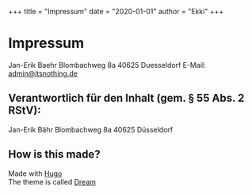 +++
title = "Impressum"
date = "2020-01-01"
author = "Ekki"
+++

# Impressum
Jan-Erik Baehr
Blombachweg 8a
40625 Duesseldorf
E-Mail: admin@itsnothing.de

## Verantwortlich für den Inhalt (gem. § 55 Abs. 2 RStV):
Jan-Erik Bähr
Blombachweg 8a
40625 Düsseldorf

## How is this made?
Made with [Hugo](http://gohugo.io)  
The theme is called [Dream](https://github.com/g1eny0ung/hugo-theme-dream)